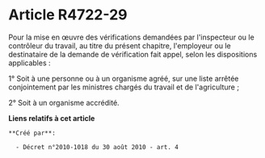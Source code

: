 # Article R4722-29

Pour la mise en œuvre des vérifications demandées par l'inspecteur ou le contrôleur du travail, au titre du présent chapitre,
l'employeur ou le destinataire de la demande de vérification fait appel, selon les dispositions applicables : 

1° Soit à une personne ou à un organisme agréé, sur une liste arrêtée conjointement par les ministres chargés du travail et
de l'agriculture ; 

2° Soit à un organisme accrédité.

**Liens relatifs à cet article**

	**Créé par**:

	  - Décret n°2010-1018 du 30 août 2010 - art. 4
